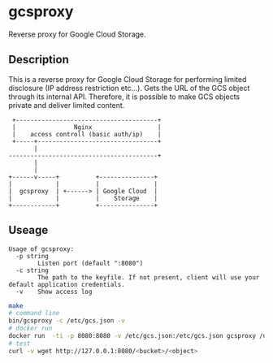 # gcsproxy
Reverse proxy for Google Cloud Storage.

## Description
This is a reverse proxy for Google Cloud Storage for performing limited disclosure (IP address restriction etc...). Gets the URL of the GCS object through its internal API. Therefore, it is possible to make GCS objects private and deliver limited content.

```
 +---------------------------------------+
 |                Nginx                  |
 |    access controll (basic auth/ip)    |
 +-----+---------------------------------+
       |
-----------------------------------------+
       |
       |
+------v-----+          +---------------+
|            |          |               |
|  gcsproxy  | +------> | Google Cloud  |
|            |          |    Storage    |
+------------+          +---------------+
```

## Useage

```
Usage of gcsproxy:
  -p string
    	Listen port (default ":8080")
  -c string
    	The path to the keyfile. If not present, client will use your default application credentials.
  -v	Show access log

```

```bash
make
# command line
bin/gcsproxy -c /etc/gcs.json -v
# docker run
docker run  -ti -p 8080:8080 -v /etc/gcs.json:/etc/gcs.json gcsproxy /usr/bin/gcsproxy -c /etc/gcs.json -v
# test
curl -v wget http://127.0.0.1:8080/<bucket>/<object>
```

